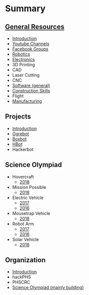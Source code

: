 # Summary

## [General Resources](README.md)

* [Introduction](README.md)
* [Youtube Channels](chapter1.md)
* [Facebook Groups](facebook-groups.md)
* [Robotics](robotics.md)
* [Electronics](electronics.md)
* 3D Printing
* CAD
* Laser Cutting
* CNC
* [Software \(general\)](software-general.md)
* [Construction Skills](construction-skills.md)
* Flight
* [Manufacturing](manufacturing.md)

## Projects

* [Introduction](introduction.md)
* [Ogrebot](ogrebot.md)
* [Boxbot](boxbot.md)
* [HBot](hbot.md)
* Hackerbot

## Science Olympiad

* Hovercraft
  * [2018](scioly/Hovercraft/hovercraft-2018.md)
* Mission Possible
  * [2018](scioly/Mission/mission-2018.md)
* Electric Vehicle
  * [2017](scioly/EV/electric-vehicle-2017.md)
  * [2016](scioly/EV/electric-vehicle-2016.md)
* Mousetrap Vehicle
  * [2018](scioly/Mousetrap/mousetrap-vehicle-2018.md)
* Robot Arm
  * [2017](scioly/Robot-Arm/robot-arm-2017.md)
  * [2016](scioly/Robot-Arm/robot-arm-2016.md)
* Solar Vehicle
  * [2018](scioly/Solar/solar-vehicle-2018.md)



## Organization

* [Introduction](organization/introduction.md)
* hackPHS
* PHSCRC
* [Science Olympiad \(mainly building\)](organization/science-olympiad.md)
